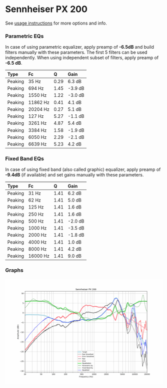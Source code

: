 # Sennheiser PX 200
See [usage instructions](https://github.com/jaakkopasanen/AutoEq#usage) for more options and info.

### Parametric EQs
In case of using parametric equalizer, apply preamp of **-6.5dB** and build filters manually
with these parameters. The first 5 filters can be used independently.
When using independent subset of filters, apply preamp of **-6.5 dB**.

| Type    | Fc       |    Q | Gain    |
|:--------|:---------|:-----|:--------|
| Peaking | 35 Hz    | 0.29 | 6.3 dB  |
| Peaking | 694 Hz   | 1.45 | -3.9 dB |
| Peaking | 1550 Hz  | 1.22 | -3.0 dB |
| Peaking | 11862 Hz | 0.41 | 4.1 dB  |
| Peaking | 20204 Hz | 0.27 | 5.1 dB  |
| Peaking | 127 Hz   | 5.27 | -1.1 dB |
| Peaking | 3261 Hz  | 4.87 | 5.4 dB  |
| Peaking | 3384 Hz  | 1.58 | -1.9 dB |
| Peaking | 6050 Hz  | 2.29 | -2.1 dB |
| Peaking | 6639 Hz  | 5.23 | 4.2 dB  |

### Fixed Band EQs
In case of using fixed band (also called graphic) equalizer, apply preamp of **-9.4dB**
(if available) and set gains manually with these parameters.

| Type    | Fc       |    Q | Gain    |
|:--------|:---------|:-----|:--------|
| Peaking | 31 Hz    | 1.41 | 6.2 dB  |
| Peaking | 62 Hz    | 1.41 | 5.0 dB  |
| Peaking | 125 Hz   | 1.41 | 1.6 dB  |
| Peaking | 250 Hz   | 1.41 | 1.6 dB  |
| Peaking | 500 Hz   | 1.41 | -2.0 dB |
| Peaking | 1000 Hz  | 1.41 | -3.5 dB |
| Peaking | 2000 Hz  | 1.41 | -1.8 dB |
| Peaking | 4000 Hz  | 1.41 | 1.0 dB  |
| Peaking | 8000 Hz  | 1.41 | 4.2 dB  |
| Peaking | 16000 Hz | 1.41 | 9.0 dB  |

### Graphs
![](./Sennheiser%20PX%20200.png)